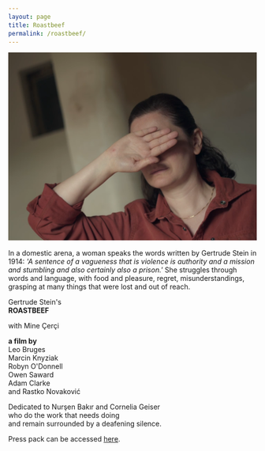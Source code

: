```yaml
---
layout: page
title: Roastbeef
permalink: /roastbeef/
---
```


![Beef](/images/bf.png)  

In a domestic arena, a woman speaks the words written by Gertrude Stein in 1914: _'A sentence of a vagueness that is violence is authority and a mission and stumbling and also certainly also a prison.'_ She struggles through words and language, with food and pleasure, regret, misunderstandings, grasping at many things that were lost and out of reach.  
    
Gertrude Stein's  
**ROASTBEEF**   
  
with Mine Çerçi  
  
**a film by**  
Leo Bruges  
Marcin Knyziak  
Robyn O'Donnell  
Owen Saward  
Adam Clarke  
and Rastko Novaković  
  
Dedicated to Nurşen Bakır and Cornelia Geiser  
who do the work that needs doing   
and remain surrounded by a deafening silence.  

Press pack can be accessed [here](https://www.rastko.co.uk//images/Press%20Pack-ROASTBEEF.pdf).  
